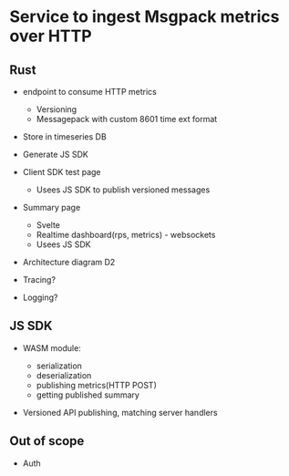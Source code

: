 # Service to ingest Msgpack metrics over HTTP

## Rust
  - endpoint to consume HTTP metrics
    - Versioning
    - Messagepack with custom 8601 time ext format
  - Store in timeseries DB

  - Generate JS SDK

  - Client SDK test page
    - Usees JS SDK to publish versioned messages

  - Summary page
    - Svelte
    - Realtime dashboard(rps, metrics) - websockets
    - Usees JS SDK

  - Architecture diagram D2

  - Tracing?
  - Logging?

## JS SDK
  - WASM module:
    - serialization
    - deserialization
    - publishing metrics(HTTP POST)
    - getting published summary

  - Versioned API publishing, matching server handlers

## Out of scope
  - Auth
